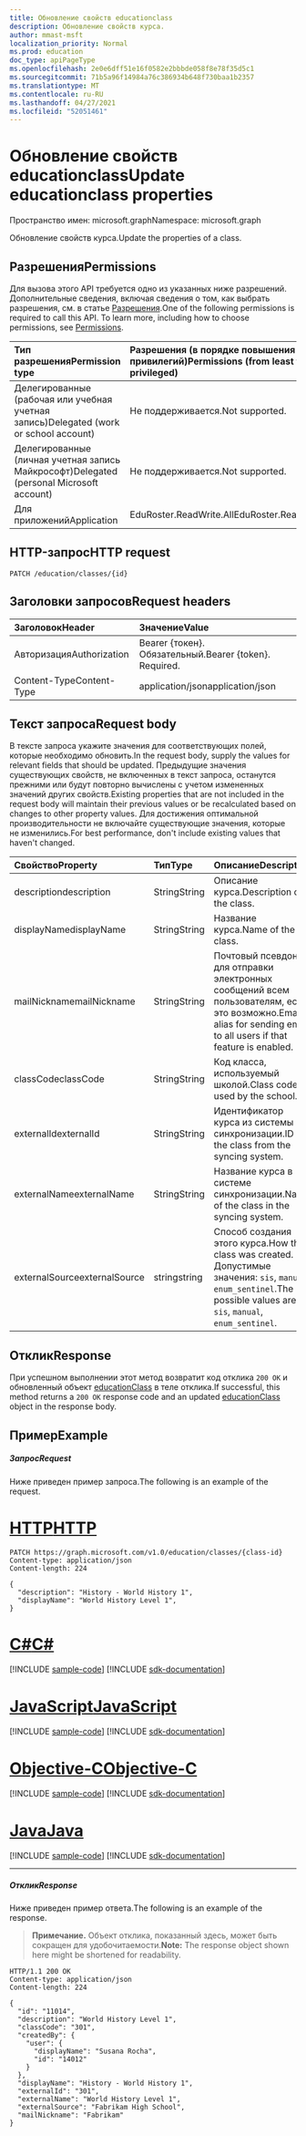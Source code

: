 ```yaml
---
title: Обновление свойств educationclass
description: Обновление свойств курса.
author: mmast-msft
localization_priority: Normal
ms.prod: education
doc_type: apiPageType
ms.openlocfilehash: 2e0e6dff51e16f0582e2bbbde058f8e78f35d5c1
ms.sourcegitcommit: 71b5a96f14984a76c386934b648f730baa1b2357
ms.translationtype: MT
ms.contentlocale: ru-RU
ms.lasthandoff: 04/27/2021
ms.locfileid: "52051461"
---
```

# <a name="update-educationclass-properties"></a><span data-ttu-id="7b42c-103">Обновление свойств educationclass</span><span class="sxs-lookup"><span data-stu-id="7b42c-103">Update educationclass properties</span></span>

<span data-ttu-id="7b42c-104">Пространство имен: microsoft.graph</span><span class="sxs-lookup"><span data-stu-id="7b42c-104">Namespace: microsoft.graph</span></span>

<span data-ttu-id="7b42c-105">Обновление свойств курса.</span><span class="sxs-lookup"><span data-stu-id="7b42c-105">Update the properties of a class.</span></span>

## <a name="permissions"></a><span data-ttu-id="7b42c-106">Разрешения</span><span class="sxs-lookup"><span data-stu-id="7b42c-106">Permissions</span></span>
<span data-ttu-id="7b42c-p101">Для вызова этого API требуется одно из указанных ниже разрешений. Дополнительные сведения, включая сведения о том, как выбрать разрешения, см. в статье [Разрешения](/graph/permissions-reference).</span><span class="sxs-lookup"><span data-stu-id="7b42c-p101">One of the following permissions is required to call this API. To learn more, including how to choose permissions, see [Permissions](/graph/permissions-reference).</span></span>

|<span data-ttu-id="7b42c-109">Тип разрешения</span><span class="sxs-lookup"><span data-stu-id="7b42c-109">Permission type</span></span>      | <span data-ttu-id="7b42c-110">Разрешения (в порядке повышения привилегий)</span><span class="sxs-lookup"><span data-stu-id="7b42c-110">Permissions (from least to most privileged)</span></span>              |
|:--------------------|:---------------------------------------------------------|
|<span data-ttu-id="7b42c-111">Делегированные (рабочая или учебная учетная запись)</span><span class="sxs-lookup"><span data-stu-id="7b42c-111">Delegated (work or school account)</span></span> |  <span data-ttu-id="7b42c-112">Не поддерживается.</span><span class="sxs-lookup"><span data-stu-id="7b42c-112">Not supported.</span></span>  |
|<span data-ttu-id="7b42c-113">Делегированные (личная учетная запись Майкрософт)</span><span class="sxs-lookup"><span data-stu-id="7b42c-113">Delegated (personal Microsoft account)</span></span> | <span data-ttu-id="7b42c-114">Не поддерживается.</span><span class="sxs-lookup"><span data-stu-id="7b42c-114">Not supported.</span></span>   |
|<span data-ttu-id="7b42c-115">Для приложений</span><span class="sxs-lookup"><span data-stu-id="7b42c-115">Application</span></span> | <span data-ttu-id="7b42c-116">EduRoster.ReadWrite.All</span><span class="sxs-lookup"><span data-stu-id="7b42c-116">EduRoster.ReadWrite.All</span></span> | 

## <a name="http-request"></a><span data-ttu-id="7b42c-117">HTTP-запрос</span><span class="sxs-lookup"><span data-stu-id="7b42c-117">HTTP request</span></span>
<!-- { "blockType": "ignored" } -->
```http
PATCH /education/classes/{id}
```
## <a name="request-headers"></a><span data-ttu-id="7b42c-118">Заголовки запросов</span><span class="sxs-lookup"><span data-stu-id="7b42c-118">Request headers</span></span>
| <span data-ttu-id="7b42c-119">Заголовок</span><span class="sxs-lookup"><span data-stu-id="7b42c-119">Header</span></span>       | <span data-ttu-id="7b42c-120">Значение</span><span class="sxs-lookup"><span data-stu-id="7b42c-120">Value</span></span> |
|:---------------|:--------|
| <span data-ttu-id="7b42c-121">Авторизация</span><span class="sxs-lookup"><span data-stu-id="7b42c-121">Authorization</span></span>  | <span data-ttu-id="7b42c-p102">Bearer {токен}. Обязательный.</span><span class="sxs-lookup"><span data-stu-id="7b42c-p102">Bearer {token}. Required.</span></span>  |
| <span data-ttu-id="7b42c-124">Content-Type</span><span class="sxs-lookup"><span data-stu-id="7b42c-124">Content-Type</span></span>  | <span data-ttu-id="7b42c-125">application/json</span><span class="sxs-lookup"><span data-stu-id="7b42c-125">application/json</span></span>  |

## <a name="request-body"></a><span data-ttu-id="7b42c-126">Текст запроса</span><span class="sxs-lookup"><span data-stu-id="7b42c-126">Request body</span></span>
<span data-ttu-id="7b42c-127">В тексте запроса укажите значения для соответствующих полей, которые необходимо обновить.</span><span class="sxs-lookup"><span data-stu-id="7b42c-127">In the request body, supply the values for relevant fields that should be updated.</span></span> <span data-ttu-id="7b42c-128">Предыдущие значения существующих свойств, не включенных в текст запроса, останутся прежними или будут повторно вычислены с учетом измененных значений других свойств.</span><span class="sxs-lookup"><span data-stu-id="7b42c-128">Existing properties that are not included in the request body will maintain their previous values or be recalculated based on changes to other property values.</span></span> <span data-ttu-id="7b42c-129">Для достижения оптимальной производительности не включайте существующие значения, которые не изменились.</span><span class="sxs-lookup"><span data-stu-id="7b42c-129">For best performance, don't include existing values that haven't changed.</span></span>

| <span data-ttu-id="7b42c-130">Свойство</span><span class="sxs-lookup"><span data-stu-id="7b42c-130">Property</span></span>     | <span data-ttu-id="7b42c-131">Тип</span><span class="sxs-lookup"><span data-stu-id="7b42c-131">Type</span></span>   |<span data-ttu-id="7b42c-132">Описание</span><span class="sxs-lookup"><span data-stu-id="7b42c-132">Description</span></span>|
|:---------------|:--------|:----------|
|<span data-ttu-id="7b42c-133">description</span><span class="sxs-lookup"><span data-stu-id="7b42c-133">description</span></span>|<span data-ttu-id="7b42c-134">String</span><span class="sxs-lookup"><span data-stu-id="7b42c-134">String</span></span>| <span data-ttu-id="7b42c-135">Описание курса.</span><span class="sxs-lookup"><span data-stu-id="7b42c-135">Description of the class.</span></span>|
|<span data-ttu-id="7b42c-136">displayName</span><span class="sxs-lookup"><span data-stu-id="7b42c-136">displayName</span></span>|<span data-ttu-id="7b42c-137">String</span><span class="sxs-lookup"><span data-stu-id="7b42c-137">String</span></span>| <span data-ttu-id="7b42c-138">Название курса.</span><span class="sxs-lookup"><span data-stu-id="7b42c-138">Name of the class.</span></span>|
|<span data-ttu-id="7b42c-139">mailNickname</span><span class="sxs-lookup"><span data-stu-id="7b42c-139">mailNickname</span></span>|<span data-ttu-id="7b42c-140">String</span><span class="sxs-lookup"><span data-stu-id="7b42c-140">String</span></span>| <span data-ttu-id="7b42c-141">Почтовый псевдоним для отправки электронных сообщений всем пользователям, если это возможно.</span><span class="sxs-lookup"><span data-stu-id="7b42c-141">Email alias for sending email to all users if that feature is enabled.</span></span> |
|<span data-ttu-id="7b42c-142">classCode</span><span class="sxs-lookup"><span data-stu-id="7b42c-142">classCode</span></span>|<span data-ttu-id="7b42c-143">String</span><span class="sxs-lookup"><span data-stu-id="7b42c-143">String</span></span>| <span data-ttu-id="7b42c-144">Код класса, используемый школой.</span><span class="sxs-lookup"><span data-stu-id="7b42c-144">Class code used by the school.</span></span>|
|<span data-ttu-id="7b42c-145">externalId</span><span class="sxs-lookup"><span data-stu-id="7b42c-145">externalId</span></span>|<span data-ttu-id="7b42c-146">String</span><span class="sxs-lookup"><span data-stu-id="7b42c-146">String</span></span>| <span data-ttu-id="7b42c-147">Идентификатор курса из системы синхронизации.</span><span class="sxs-lookup"><span data-stu-id="7b42c-147">ID of the class from the syncing system.</span></span> |
|<span data-ttu-id="7b42c-148">externalName</span><span class="sxs-lookup"><span data-stu-id="7b42c-148">externalName</span></span>|<span data-ttu-id="7b42c-149">String</span><span class="sxs-lookup"><span data-stu-id="7b42c-149">String</span></span>|<span data-ttu-id="7b42c-150">Название курса в системе синхронизации.</span><span class="sxs-lookup"><span data-stu-id="7b42c-150">Name of the class in the syncing system.</span></span>|
|<span data-ttu-id="7b42c-151">externalSource</span><span class="sxs-lookup"><span data-stu-id="7b42c-151">externalSource</span></span>|<span data-ttu-id="7b42c-152">string</span><span class="sxs-lookup"><span data-stu-id="7b42c-152">string</span></span>| <span data-ttu-id="7b42c-153">Способ создания этого курса.</span><span class="sxs-lookup"><span data-stu-id="7b42c-153">How this class was created.</span></span> <span data-ttu-id="7b42c-154">Допустимые значения: `sis`, `manual`, `enum_sentinel`.</span><span class="sxs-lookup"><span data-stu-id="7b42c-154">The possible values are: `sis`, `manual`, `enum_sentinel`.</span></span>|

## <a name="response"></a><span data-ttu-id="7b42c-155">Отклик</span><span class="sxs-lookup"><span data-stu-id="7b42c-155">Response</span></span>
<span data-ttu-id="7b42c-156">При успешном выполнении этот метод возвратит код отклика `200 OK` и обновленный объект [educationClass](../resources/educationclass.md) в теле отклика.</span><span class="sxs-lookup"><span data-stu-id="7b42c-156">If successful, this method returns a `200 OK` response code and an updated [educationClass](../resources/educationclass.md) object in the response body.</span></span>
## <a name="example"></a><span data-ttu-id="7b42c-157">Пример</span><span class="sxs-lookup"><span data-stu-id="7b42c-157">Example</span></span>
##### <a name="request"></a><span data-ttu-id="7b42c-158">Запрос</span><span class="sxs-lookup"><span data-stu-id="7b42c-158">Request</span></span>
<span data-ttu-id="7b42c-159">Ниже приведен пример запроса.</span><span class="sxs-lookup"><span data-stu-id="7b42c-159">The following is an example of the request.</span></span>

# <a name="http"></a>[<span data-ttu-id="7b42c-160">HTTP</span><span class="sxs-lookup"><span data-stu-id="7b42c-160">HTTP</span></span>](#tab/http)
<!-- {
  "blockType": "request",
  "name": "update_educationclass"
}-->
```http
PATCH https://graph.microsoft.com/v1.0/education/classes/{class-id}
Content-type: application/json
Content-length: 224

{
  "description": "History - World History 1",
  "displayName": "World History Level 1",
}
```
# <a name="c"></a>[<span data-ttu-id="7b42c-161">C#</span><span class="sxs-lookup"><span data-stu-id="7b42c-161">C#</span></span>](#tab/csharp)
[!INCLUDE [sample-code](../includes/snippets/csharp/update-educationclass-csharp-snippets.md)]
[!INCLUDE [sdk-documentation](../includes/snippets/snippets-sdk-documentation-link.md)]

# <a name="javascript"></a>[<span data-ttu-id="7b42c-162">JavaScript</span><span class="sxs-lookup"><span data-stu-id="7b42c-162">JavaScript</span></span>](#tab/javascript)
[!INCLUDE [sample-code](../includes/snippets/javascript/update-educationclass-javascript-snippets.md)]
[!INCLUDE [sdk-documentation](../includes/snippets/snippets-sdk-documentation-link.md)]

# <a name="objective-c"></a>[<span data-ttu-id="7b42c-163">Objective-C</span><span class="sxs-lookup"><span data-stu-id="7b42c-163">Objective-C</span></span>](#tab/objc)
[!INCLUDE [sample-code](../includes/snippets/objc/update-educationclass-objc-snippets.md)]
[!INCLUDE [sdk-documentation](../includes/snippets/snippets-sdk-documentation-link.md)]

# <a name="java"></a>[<span data-ttu-id="7b42c-164">Java</span><span class="sxs-lookup"><span data-stu-id="7b42c-164">Java</span></span>](#tab/java)
[!INCLUDE [sample-code](../includes/snippets/java/update-educationclass-java-snippets.md)]
[!INCLUDE [sdk-documentation](../includes/snippets/snippets-sdk-documentation-link.md)]

---

##### <a name="response"></a><span data-ttu-id="7b42c-165">Отклик</span><span class="sxs-lookup"><span data-stu-id="7b42c-165">Response</span></span>
<span data-ttu-id="7b42c-166">Ниже приведен пример ответа.</span><span class="sxs-lookup"><span data-stu-id="7b42c-166">The following is an example of the response.</span></span> 

><span data-ttu-id="7b42c-167">**Примечание.** Объект отклика, показанный здесь, может быть сокращен для удобочитаемости.</span><span class="sxs-lookup"><span data-stu-id="7b42c-167">**Note:** The response object shown here might be shortened for readability.</span></span>

<!-- {
  "blockType": "response",
  "truncated": true,
  "@odata.type": "microsoft.graph.educationClass"
} -->
```http
HTTP/1.1 200 OK
Content-type: application/json
Content-length: 224

{
  "id": "11014",
  "description": "World History Level 1",
  "classCode": "301",
  "createdBy": {
    "user": {
      "displayName": "Susana Rocha",
      "id": "14012"
    }
  },
  "displayName": "History - World History 1",
  "externalId": "301",
  "externalName": "World History Level 1",
  "externalSource": "Fabrikam High School",
  "mailNickname": "Fabrikam"
}
```

<!-- uuid: 8fcb5dbc-d5aa-4681-8e31-b001d5168d79
2015-10-25 14:57:30 UTC -->
<!-- {
  "type": "#page.annotation",
  "description": "Update educationclass",
  "keywords": "",
  "section": "documentation",
  "tocPath": "",
  "suppressions": [
  ]
}-->

